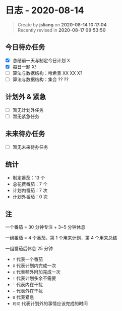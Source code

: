 日志 - 2020-08-14
===

> Create by **jsliang** on **2020-08-14 10:17:04**  
> Recently revised in **2020-08-17 09:53:50**

## 今日待办任务

* [x] 总结前一天与制定今日计划 X
* [x] 每日一题 X!
* [ ] 算法与数据结构：哈希表 XX XX X?
* [ ] 算法与数据结构：集合 ?? ??

## 计划外 & 紧急

* [ ] 暂无计划外任务
* [ ] 暂无紧急任务

## 未来待办任务

* [ ] 暂无未来待办任务

## 统计

* 制定番茄：13 个
* 总花费番茄：7 个
* 计划内番茄：7 次
* 计划外番茄：0 次

## 注

一个番茄 = 30 分钟专注 + 3~5 分钟休息

一组番茄 = 4 个番茄，第 1 个用来计划，第 4 个用来总结

一组番茄后休息 25 分钟

* `?` 代表一个番茄
* `X` 代表计划内完成一次
* `x` 代表额外附加完成一次
* `!` 代表计划多余不需要
* `'` 代表内在干扰
* `-` 代表外在干扰
* `U` 代表紧急
* `时间` 代表计划外的事情应该完成的时间
